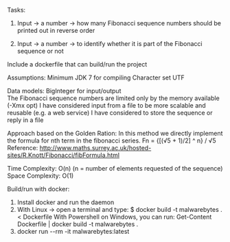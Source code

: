 Tasks:
1. Input -> a number -> how many Fibonacci sequence numbers 
   should be printed out in reverse order
   
2. Input -> a number -> to identify whether 
   it is part of the Fibonacci sequence or not

Include a dockerfile that can build/run the project

Assumptions:
Minimum JDK 7 for compiling 
Character set UTF

Data models:
BigInteger for input/output   
The Fibonacci sequence numbers are limited only by the memory available (-Xmx opt)
I have considered input from a file to be more scalable and reusable (e.g. a web service)
I have considered to store the sequence or reply in a file 

Approach based on the Golden Ration:
In this method we directly implement the formula for nth term in the fibonacci series.
Fn = {[(√5 + 1)/2] ^ n} / √5
Reference: http://www.maths.surrey.ac.uk/hosted-sites/R.Knott/Fibonacci/fibFormula.html

Time Complexity: O(n) (n = number of elements requested of the sequence)
Space Complexity: O(1)

Build/run with docker:
1.  Install docker and run the daemon
2.  With Linux -> open a terminal and type:
		$ docker build -t malwarebytes . < Dockerfile
	With Powershell on Windows, you can run:
		Get-Content Dockerfile | docker build -t malwarebytes .
3.  docker run --rm -it malwarebytes:latest